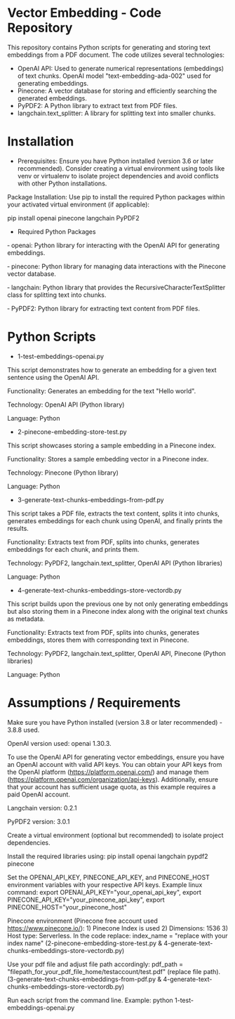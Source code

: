 # Vector Embedding - Code Repository

This repository contains Python scripts for generating and storing text embeddings from a PDF document. The code utilizes several technologies:

- OpenAI API: Used to generate numerical representations (embeddings) of text chunks. OpenAI model "text-embedding-ada-002" used for generating embeddings.
- Pinecone: A vector database for storing and efficiently searching the generated embeddings.
- PyPDF2: A Python library to extract text from PDF files.
- langchain.text_splitter: A library for splitting text into smaller chunks.

# Installation

- Prerequisites: Ensure you have Python installed (version 3.6 or later recommended). Consider creating a virtual environment using tools like venv or virtualenv to isolate project dependencies and avoid conflicts with other Python installations.

Package Installation: Use pip to install the required Python packages within your activated virtual environment (if applicable):

pip install openai pinecone langchain PyPDF2

- Required Python Packages

&#8209; openai: Python library for interacting with the OpenAI API for generating embeddings.

&#8209; pinecone: Python library for managing data interactions with the Pinecone vector database.

&#8209; langchain: Python library that provides the RecursiveCharacterTextSplitter class for splitting text into chunks.

&#8209; PyPDF2: Python library for extracting text content from PDF files.

# Python Scripts

- 1-test-embeddings-openai.py

This script demonstrates how to generate an embedding for a given text sentence using the OpenAI API.

Functionality: Generates an embedding for the text "Hello world".

Technology: OpenAI API (Python library)

Language: Python

- 2-pinecone-embedding-store-test.py
  
This script showcases storing a sample embedding in a Pinecone index.

Functionality: Stores a sample embedding vector in a Pinecone index.

Technology: Pinecone (Python library)

Language: Python

- 3-generate-text-chunks-embeddings-from-pdf.py

This script takes a PDF file, extracts the text content, splits it into chunks, generates embeddings for each chunk using OpenAI, and finally prints the results.

Functionality: Extracts text from PDF, splits into chunks, generates embeddings for each chunk, and prints them.

Technology: PyPDF2, langchain.text_splitter, OpenAI API (Python libraries)

Language: Python

- 4-generate-text-chunks-embeddings-store-vectordb.py

This script builds upon the previous one by not only generating embeddings but also storing them in a Pinecone index along with the original text chunks as metadata.

Functionality: Extracts text from PDF, splits into chunks, generates embeddings, stores them with corresponding text in Pinecone.

Technology: PyPDF2, langchain.text_splitter, OpenAI API, Pinecone (Python libraries)

Language: Python

# Assumptions / Requirements

Make sure you have Python installed (version 3.8 or later recommended) - 3.8.8 used.

OpenAI version used: openai 1.30.3. 

To use the OpenAI API for generating vector embeddings, ensure you have an OpenAI account with valid API keys. You can obtain your API keys from the OpenAI platform (https://platform.openai.com/) and manage them (https://platform.openai.com/organization/api-keys). Additionally, ensure that your account has sufficient usage quota, as this example requires a paid OpenAI account.

Langchain version: 0.2.1

PyPDF2 version: 3.0.1

Create a virtual environment (optional but recommended) to isolate project dependencies.

Install the required libraries using:  pip install openai langchain pypdf2 pinecone

Set the OPENAI_API_KEY, PINECONE_API_KEY, and PINECONE_HOST environment variables with your respective API keys. 
Example linux command: export OPENAI_API_KEY="your_openai_api_key", export PINECONE_API_KEY="your_pinecone_api_key", export PINECONE_HOST="your_pinecone_host"

Pinecone environment (Pinecone free account used https://www.pinecone.io/):  1) Pinecone Index is used 2) Dimensions: 1536 3) Host type: Serverless. In the code replace: index_name = "replace with your index name" (2-pinecone-embedding-store-test.py & 4-generate-text-chunks-embeddings-store-vectordb.py)

Use your pdf file and adjust file path accordingly: pdf_path = "filepath_for_your_pdf_file_home/testaccount/test.pdf" (replace file path). (3-generate-text-chunks-embeddings-from-pdf.py & 4-generate-text-chunks-embeddings-store-vectordb.py)

Run each script from the command line. Example: python 1-test-embeddings-openai.py 



